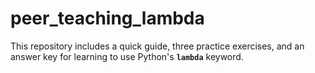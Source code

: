 # peer_teaching_lambda

This repository includes a quick guide, three practice exercises, and an answer key for learning to use Python's **`lambda`** keyword. 
